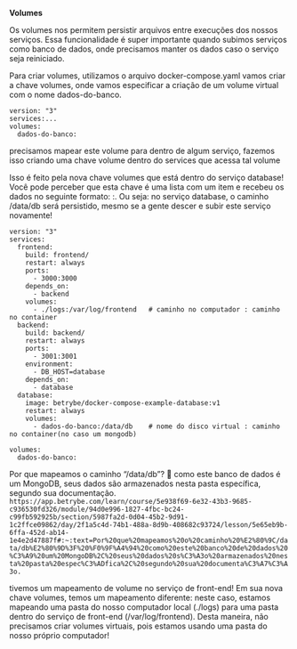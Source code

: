 **Volumes**

Os volumes nos permitem persistir arquivos entre execuções dos nossos serviços. Essa funcionalidade é super importante quando subimos serviços como banco de dados, onde precisamos manter os dados caso o serviço seja reiniciado.

Para criar volumes, utilizamos o arquivo docker-compose.yaml
vamos criar a chave volumes, onde vamos especificar a criação de um volume virtual com o nome dados-do-banco.

```
version: "3"
services:...
volumes:
  dados-do-banco:
```

precisamos mapear este volume para dentro de algum serviço, fazemos isso criando uma chave volume dentro do services que acessa tal volume

Isso é feito pela nova chave volumes que está dentro do serviço database! Você pode perceber que esta chave é uma lista com um item e recebeu os dados no seguinte formato: <nome-do-volume>:<caminho-no-container-para-montar>. Ou seja: no serviço database, o caminho /data/db será persistido, mesmo se a gente descer e subir este serviço novamente!

```
version: "3"
services:
  frontend:
    build: frontend/
    restart: always
    ports:
      - 3000:3000
    depends_on:
      - backend
    volumes:
      - ./logs:/var/log/frontend   # caminho no computador : caminho no container
  backend:
    build: backend/
    restart: always
    ports:
      - 3001:3001
    environment:
      - DB_HOST=database
    depends_on:
      - database
  database:
    image: betrybe/docker-compose-example-database:v1
    restart: always
    volumes:
      - dados-do-banco:/data/db    # nome do disco virtual : caminho no container(no caso um mongodb)

volumes:
  dados-do-banco:
```
Por que mapeamos o caminho “/data/db”? 🤔 como este banco de dados é um MongoDB, seus dados são armazenados nesta pasta específica, segundo sua documentação.
`https://app.betrybe.com/learn/course/5e938f69-6e32-43b3-9685-c936530fd326/module/94d0e996-1827-4fbc-bc24-c99fb592925b/section/5987fa2d-0d04-45b2-9d91-1c2ffce09862/day/2f1a5c4d-74b1-488a-8d9b-408682c93724/lesson/5e65eb9b-6ffa-452d-ab14-1e4e2d47887f#:~:text=Por%20que%20mapeamos%20o%20caminho%20%E2%80%9C/data/db%E2%80%9D%3F%20%F0%9F%A4%94%20como%20este%20banco%20de%20dados%20%C3%A9%20um%20MongoDB%2C%20seus%20dados%20s%C3%A3o%20armazenados%20nesta%20pasta%20espec%C3%ADfica%2C%20segundo%20sua%20documenta%C3%A7%C3%A3o.`

tivemos um mapeamento de volume no serviço de front-end! Em sua nova chave volumes, temos um mapeamento diferente: neste caso, estamos mapeando uma pasta do nosso computador local (./logs) para uma pasta dentro do serviço de front-end (/var/log/frontend). Desta maneira, não precisamos criar volumes virtuais, pois estamos usando uma pasta do nosso próprio computador!


